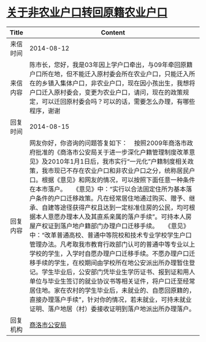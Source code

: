# <a href="http://www.shangluo.gov.cn/zmhd/ldxxxx.jsp?urltype=leadermail.LeaderMailContentUrl&wbtreeid=1112&leadermailid=2651">关于非农业户口转回原籍农业户口</a>
|Title|Content|
|:---:|---|
|来信时间|2014-08-12|
|来信内容|陈市长，您好，我是03年因上学户口牵出，与09年牵回原籍户口所在地，但不能迁入原村委会所在农业户口，只能迁入所在的乡镇入集体户口，非农业户口，现在因小孩出生，我想将户口迁入原村委会，变更为农业户口，请问，现在的政策规定，可以迁回原村委会吗？可以的话，需要怎么办理，有哪些程序，谢谢|
|回复时间|2014-08-15|
|回复内容|网友你好，你咨询的问题答复如下：    按照2009年商洛市政府批准的《商洛市公安局关于进一步深化户籍管理制度改革意见》及2010年1月1日后，我市实行“一元化”户籍制度相关政策，我市现已不存在农业户口和非农业户口之分，统称居民户口。根据《意见》和网友的情况，可以按照下面任意一种条件在本市落户。    《意见》中：“实行以合法固定住所为基本落户条件的户口迁移政策。凡在经常居住地通过购买、赠予、继承、自建等途径获得产权且达到一定标准住房的公民，均可根据本人意愿办理本人及其直系亲属的落户手续”。可持本人房屋产权证到落户地户籍部门办理户口迁移手续。    《意见》中：“改革普通高校、普通中等院校和技术专业学校学生户口管理办法。凡考取我市教育行政部门认可的普通中等专业以上学校的学生，入学时自愿办理户口迁移手续。不愿办理户口迁移手续的学生，在校期间由学校所在地公安派出所办理暂住登记。学生毕业后，公安部门凭毕业生学历证书、报到证和用人单位与毕业生签订的就业协议书等相关证件，将户口迁至经常居住地。家在农村的学生毕业后，未就业的、自愿回原籍的，直接办理落户手续”，针对你的情况，若未就业，可持未就业证明、落户地居（村）委接收证明到落户地派出所办理落户。|
|回复机构|<a href="../../categories/agencies/商洛市公安局.md">商洛市公安局</a>|